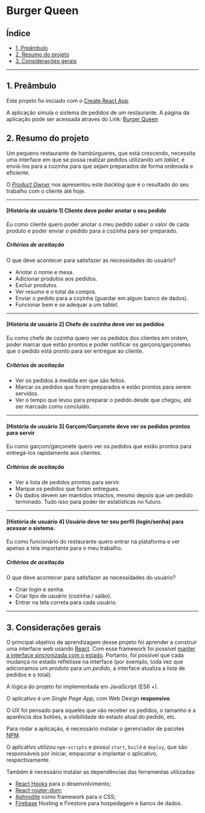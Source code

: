 # Burger Queen

## Índice

* [1. Preâmbulo](#1-preâmbulo)
* [2. Resumo do projeto](#2-resumo-do-projeto)
* [3. Considerações gerais](#3-considerações-gerais)

***

## 1. Preâmbulo

Este projeto foi iniciado com o [Create React App](https://github.com/facebook/create-react-app).

A aplicação simula o sistema de pedidos de um restaurante. A página da aplicação pode ser acessada atraves do Link: [Burger Queen](https://burger-queen-ca66c.firebaseapp.com/)

## 2. Resumo do projeto

Um pequeno restaurante de hambúrgueres, que está crescendo, necessita uma
interface em que se possa realizar pedidos utilizando um _tablet_, e enviá-los
para a cozinha para que sejam preparados de forma ordenada e eficiente.

O [_Product Owner_](https://www.youtube.com/watch?v=7lhnYbmovb4) nos apresentou
este _backlog_ que é o resultado do seu trabalho com o cliente até hoje.

***

#### [História de usuário 1] Cliente deve poder anotar o seu pedido

Eu como cliente quero poder anotar o meu pedido saber o valor de cada 
produto e poder enviar o pedido para a cozinha para ser preparado.

##### Critérios de aceitação

O que deve acontecer para satisfazer as necessidades do usuário?

* Anotar o nome e mesa.
* Adicionar produtos aos pedidos.
* Excluir produtos.
* Ver resumo e o total da compra.
* Enviar o pedido para a cozinha (guardar em algum banco de dados).
* Funcionar bem e se adequar a um _tablet_.

***

#### [História de usuário 2] Chefe de cozinha deve ver os pedidos

Eu como chefe de cozinha quero ver os pedidos dos clientes em ordem, poder marcar que estão prontos e poder notificar os garçons/garçonetes que o pedido está pronto para ser entregue ao cliente.

##### Critérios de aceitação

* Ver os pedidos à medida em que são feitos.
* Marcar os pedidos que foram preparados e estão prontos para serem servidos.
* Ver o tempo que levou para preparar o pedido desde que chegou, até ser marcado como concluído.

***

#### [História de usuário 3] Garçom/Garçonete deve ver os pedidos prontos para servir

Eu como garçom/garçonete quero ver os pedidos que estão prontos para entregá-los rapidamente aos clientes.

##### Critérios de aceitação

* Ver a lista de pedidos prontos para servir.
* Marque os pedidos que foram entregues.
* Os dados devem ser mantidos intactos, mesmo depois que um pedido terminado. Tudo isso para poder ter estatísticas no futuro.

***

#### [História de usuário 4] Usuário deve ter seu perfil (login/senha) para acessar o sistema.

Eu como funcionário do restaurante quero entrar na plataforma e ver apenas a tela importante para o meu trabalho.

##### Critérios de aceitação

O que deve acontecer para satisfazer as necessidades do usuário?

* Criar login e senha.
* Criar tipo de usuário (cozinha / salão).
* Entrar na tela correta para cada usuário.

*** 

## 3. Considerações gerais

O principal objetivo de aprendizagem desse projeto foi aprender a construir uma interface web usando [React](https://reactjs.org/). Com esse framework foi possível [ manter a interface sincronizada com o estado](https://medium.com/dailyjs/the-deepest-reason-why-modern-javascript-frameworks-exist-933b86ebc445). Portanto, foi possível que cada mudança no estado refletisse na interface (por exemplo, toda vez que adicionamos um _produto_ para um _pedido_, a interface atualiza a lista de pedidos e o total).

A lógica do projeto foi implementada em JavaScript (ES6 +).

O aplicativo é um _Single Page App_, com Web Design **responsivo**.

O UX foi pensado para aqueles que vão receber os pedidos, o tamanho e a aparência dos botões, a visibilidade do estado atual do pedido, etc.

Para rodar a aplicação, é necessário instalar o gerenciador de pacotes [NPM](https://www.npmjs.com/). 

O aplicativo utilizou `npm-scripts` e possui `start`, `build` e `deploy`, que são responsáveis por iniciar, empacotar e implantar o aplicativo, respectivamente.

Também é necessário instalar as dependências das ferramentas utilizadas: 

* [React Hooks](https://reactjs.org/docs/hooks-intro.html) para o desenvolvimento;
* [React-router-dom](https://reacttraining.com/react-router/web/guides/quick-start);
* [Aphrodite](https://github.com/Khan/aphrodite) como framework para o CSS;
* [Firebase](https://firebase.google.com/) Hosting e Firestore para hospedagem e banco de dados.

